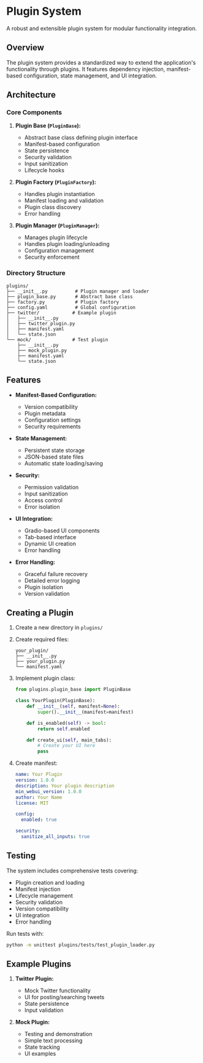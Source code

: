 # Plugin System

A robust and extensible plugin system for modular functionality integration.

## Overview

The plugin system provides a standardized way to extend the application's functionality through plugins. It features dependency injection, manifest-based configuration, state management, and UI integration.

## Architecture

### Core Components

1. **Plugin Base (`PluginBase`):**
   - Abstract base class defining plugin interface
   - Manifest-based configuration
   - State persistence
   - Security validation
   - Input sanitization
   - Lifecycle hooks

2. **Plugin Factory (`PluginFactory`):**
   - Handles plugin instantiation
   - Manifest loading and validation
   - Plugin class discovery
   - Error handling

3. **Plugin Manager (`PluginManager`):**
   - Manages plugin lifecycle
   - Handles plugin loading/unloading
   - Configuration management
   - Security enforcement

### Directory Structure

```
plugins/
├── __init__.py          # Plugin manager and loader
├── plugin_base.py       # Abstract base class
├── factory.py           # Plugin factory
├── config.yaml          # Global configuration
├── twitter/            # Example plugin
│   ├── __init__.py
│   ├── twitter_plugin.py
│   ├── manifest.yaml
│   └── state.json
└── mock/               # Test plugin
    ├── __init__.py
    ├── mock_plugin.py
    ├── manifest.yaml
    └── state.json
```

## Features

- **Manifest-Based Configuration:**
  - Version compatibility
  - Plugin metadata
  - Configuration settings
  - Security requirements

- **State Management:**
  - Persistent state storage
  - JSON-based state files
  - Automatic state loading/saving

- **Security:**
  - Permission validation
  - Input sanitization
  - Access control
  - Error isolation

- **UI Integration:**
  - Gradio-based UI components
  - Tab-based interface
  - Dynamic UI creation
  - Error handling

- **Error Handling:**
  - Graceful failure recovery
  - Detailed error logging
  - Plugin isolation
  - Version validation

## Creating a Plugin

1. Create a new directory in `plugins/`
2. Create required files:
   ```
   your_plugin/
   ├── __init__.py
   ├── your_plugin.py
   └── manifest.yaml
   ```

3. Implement plugin class:
   ```python
   from plugins.plugin_base import PluginBase
   
   class YourPlugin(PluginBase):
       def __init__(self, manifest=None):
           super().__init__(manifest=manifest)
   
       def is_enabled(self) -> bool:
           return self.enabled
   
       def create_ui(self, main_tabs):
           # Create your UI here
           pass
   ```

4. Create manifest:
   ```yaml
   name: Your Plugin
   version: 1.0.0
   description: Your plugin description
   min_webui_version: 1.0.0
   author: Your Name
   license: MIT
   
   config:
     enabled: true
   
   security:
     sanitize_all_inputs: true
   ```

## Testing

The system includes comprehensive tests covering:
- Plugin creation and loading
- Manifest injection
- Lifecycle management
- Security validation
- Version compatibility
- UI integration
- Error handling

Run tests with:
```bash
python -m unittest plugins/tests/test_plugin_loader.py
```

## Example Plugins

1. **Twitter Plugin:**
   - Mock Twitter functionality
   - UI for posting/searching tweets
   - State persistence
   - Input validation

2. **Mock Plugin:**
   - Testing and demonstration
   - Simple text processing
   - State tracking
   - UI examples 